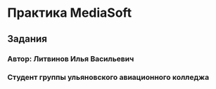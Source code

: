 # Практика MediaSoft
## Задания
### Автор: Литвинов Илья Васильевич 
### Студент группы ульяновского авиационного колледжа